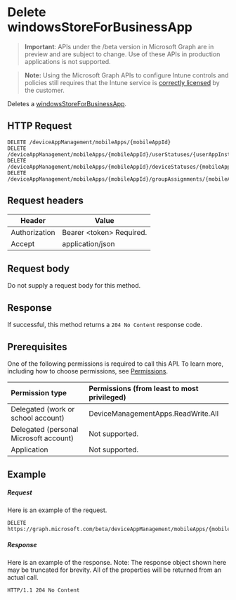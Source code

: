 ﻿# Delete windowsStoreForBusinessApp

> **Important**: APIs under the /beta version in Microsoft Graph are in preview and are subject to change. Use of these APIs in production applications is not supported.

> **Note:** Using the Microsoft Graph APIs to configure Intune controls and policies still requires that the Intune service is [correctly licensed](https://go.microsoft.com/fwlink/?linkid=839381) by the customer.

Deletes a [windowsStoreForBusinessApp](../resources/intune_apps_windowsstoreforbusinessapp.md).
## HTTP Request
<!-- {
  "blockType": "ignored"
}
-->
```http
DELETE /deviceAppManagement/mobileApps/{mobileAppId}
DELETE /deviceAppManagement/mobileApps/{mobileAppId}/userStatuses/{userAppInstallStatusId}/app/
DELETE /deviceAppManagement/mobileApps/{mobileAppId}/deviceStatuses/{mobileAppInstallStatusId}/app/
DELETE /deviceAppManagement/mobileApps/{mobileAppId}/groupAssignments/{mobileAppGroupAssignmentId}/app/
```

## Request headers
|Header|Value|
|---|---|
|Authorization|Bearer &lt;token&gt; Required.|
|Accept|application/json|

## Request body
Do not supply a request body for this method.

## Response

If successful, this method returns a `204 No Content` response code.

## Prerequisites
One of the following permissions is required to call this API. To learn more, including how to choose permissions, see [Permissions](../../../concepts/permissions_reference.md).

|Permission type      | Permissions (from least to most privileged)              | 
|:--------------------|:---------------------------------------------------------| 
|Delegated (work or school account) | DeviceManagementApps.ReadWrite.All    | 
|Delegated (personal Microsoft account) | Not supported.    | 
|Application | Not supported. | 

## Example

##### Request

Here is an example of the request.
```http
DELETE https://graph.microsoft.com/beta/deviceAppManagement/mobileApps/{mobileAppId}
```

##### Response

Here is an example of the response. Note: The response object shown here may be truncated for brevity. All of the properties will be returned from an actual call.
```http
HTTP/1.1 204 No Content
```



